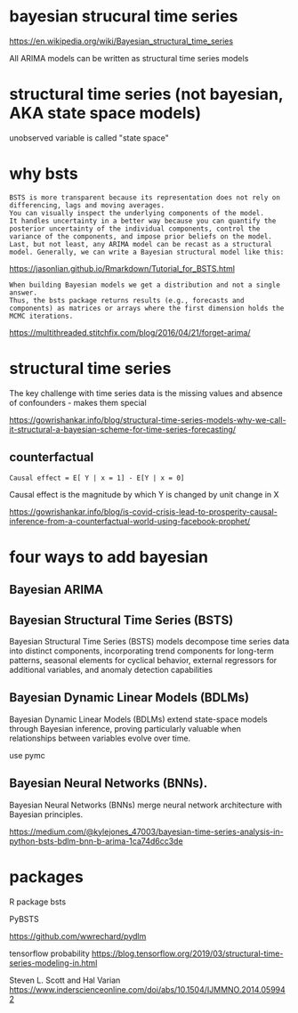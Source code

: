 
# bayesian strucural time series

https://en.wikipedia.org/wiki/Bayesian_structural_time_series

All ARIMA models can be written as structural time series models


# structural time series (not bayesian, AKA state space models)

unobserved variable is called "state space"


# why bsts

```
BSTS is more transparent because its representation does not rely on differencing, lags and moving averages.
You can visually inspect the underlying components of the model.
It handles uncertainty in a better way because you can quantify the posterior uncertainty of the individual components, control the variance of the components, and impose prior beliefs on the model.
Last, but not least, any ARIMA model can be recast as a structural model. Generally, we can write a Bayesian structural model like this:
```

https://jasonlian.github.io/Rmarkdown/Tutorial_for_BSTS.html

```
When building Bayesian models we get a distribution and not a single answer.
Thus, the bsts package returns results (e.g., forecasts and components) as matrices or arrays where the first dimension holds the MCMC iterations.

```

https://multithreaded.stitchfix.com/blog/2016/04/21/forget-arima/


# structural time series

The key challenge with time series data is the missing values and absence of confounders - makes them special

https://gowrishankar.info/blog/structural-time-series-models-why-we-call-it-structural-a-bayesian-scheme-for-time-series-forecasting/


## counterfactual 

```
Causal effect = E[ Y | x = 1] - E[Y | x = 0]
```

Causal effect is the magnitude by which Y is changed by unit change in X 

https://gowrishankar.info/blog/is-covid-crisis-lead-to-prosperity-causal-inference-from-a-counterfactual-world-using-facebook-prophet/

# four ways to add bayesian

## Bayesian ARIMA

## Bayesian Structural Time Series (BSTS)

Bayesian Structural Time Series (BSTS) models decompose time series data into distinct components, incorporating trend components for long-term patterns, seasonal elements for cyclical behavior, external regressors for additional variables, and anomaly detection capabilities


## Bayesian Dynamic Linear Models (BDLMs)

Bayesian Dynamic Linear Models (BDLMs) extend state-space models through Bayesian inference, proving particularly valuable when relationships between variables evolve over time. 

use pymc 

## Bayesian Neural Networks (BNNs).

Bayesian Neural Networks (BNNs) merge neural network architecture with Bayesian principles. 

https://medium.com/@kylejones_47003/bayesian-time-series-analysis-in-python-bsts-bdlm-bnn-b-arima-1ca74d6cc3de

# packages

R package bsts

PyBSTS

https://github.com/wwrechard/pydlm

tensorflow probability
https://blog.tensorflow.org/2019/03/structural-time-series-modeling-in.html

Steven L. Scott and Hal Varian
https://www.inderscienceonline.com/doi/abs/10.1504/IJMMNO.2014.059942
